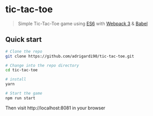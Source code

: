 # tic-tac-toe
> Simple Tic-Tac-Toe game using [ES6](http://es6-features.org/#Constants) with [Webpack 3](https://webpack.js.org/configuration/) &amp; [Babel](https://babeljs.io/)

## Quick start

```bash
# Clone the repo
git clone https://github.com/adrigardi90/tic-tac-toe.git

# Change into the repo directory
cd tic-tac-toe

# install
yarn 

# Start the game
npm run start

```

Then visit http://localhost:8081 in your browser


